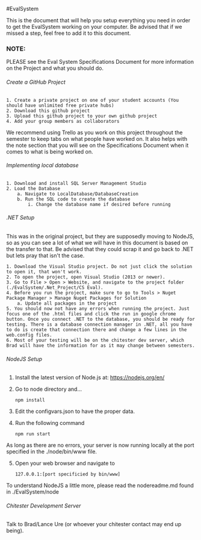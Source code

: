 #EvalSystem

This is the document that will help you setup everything you need in order to get the EvalSystem working on your computer. Be advised that if we missed a step, feel free to add it to this document.

### NOTE:

PLEASE see the Eval System Specifications Document for more information on the Project and what you should do.

###### Create a GitHub Project
	1. Create a private project on one of your student accounts (You should have unlimited free private hubs)
	2. Download this github project
	3. Upload this github project to your own github project
	4. Add your group members as collaborators
	
We recommend using Trello as you work on this project throughout the semester to keep tabs on what people have worked on. It also helps with the note section that you will see on the Specifications Document when it comes to what is being worked on.

###### Implementing local database
	1. Download and install SQL Server Management Studio
	2. Load the Database
		a. Navigate to LocalDatabase/DatabaseCreation
		b. Run the SQL code to create the database
			i. Change the database name if desired before running

###### .NET Setup
This was in the original project, but they are supposedly moving to NodeJS, so as you can see a lot of what we will have in this document is based on the transfer to that. Be advised that they could scrap it and go back to .NET but lets pray that isn't the case.

	1. Download the Visual Studio project. Do not just click the solution to open it, that won't work.
	2. To open the project, open Visual Studio (2013 or newer). 
	3. Go to File > Open > Website, and navigate to the project folder (./EvalSystem/.Net_Project/CS Eval).
	4. Before you run the project, make sure to go to Tools > Nuget Package Manager > Manage Nuget Packages for Solution
		a. Update all packages in the project
	5. You should now not have any errors when running the project. Just focus one of the .html files and click the run in google chrome button. Once you connect .NET to the database, you should be ready for testing. There is a database connection manager in .NET, all you have to do is create that connection there and change a few lines in the web.config files.
	6. Most of your testing will be on the chitester dev server, which Brad will have the information for as it may change between semesters.

###### NodeJS Setup

1. Install the latest version of Node.js at: https://nodejs.org/en/

2. Go to node directory and...
	```
	npm install
	```

3. Edit the configvars.json to have the proper data.

4. Run the following command
	```
	npm run start
	```
As long as there are no errors, your server is now running locally at the port specified in the ./node/bin/www file. 

5. Open your web browser and navigate to 
	```
	127.0.0.1:[port specificied by bin/www]
	```

To understand NodeJS a little more, please read the nodereadme.md found in ./EvalSystem/node
###### Chitester Development Server
Talk to Brad/Lance Ure (or whoever your chitester contact may end up being).

